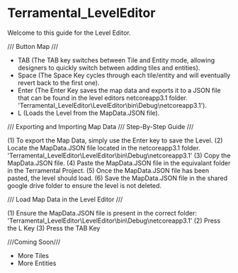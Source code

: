 # Terramental_LevelEditor

Welcome to this guide for the Level Editor.

/// Button Map ///

- TAB (The TAB key switches between Tile and Entity mode, allowing designers to quickly switch between adding tiles and entities).
- Space (The Space Key cycles through each tile/entity and will eventually revert back to the first one).
- Enter (The Enter Key saves the map data and exports it to a JSON file that can be found in the level editors netcoreapp3.1 folder. 'Terramental_LevelEditor\LevelEditor\bin\Debug\netcoreapp3.1').
- L (Loads the Level from the MapData.JSON file).

/// Exporting and Importing Map Data /// Step-By-Step Guide ///

(1) To export the Map Data, simply use the Enter key to save the Level.
(2) Locate the MapData.JSON file located in the netcoreapp3.1 folder. 'Terramental_LevelEditor\LevelEditor\bin\Debug\netcoreapp3.1'
(3) Copy the MapData.JSON file.
(4) Paste the MapData.JSON file in the equivalant folder in the Terramental Project.
(5) Once the MapData.JSON file has been pasted, the level should load.
(6) Save the MapData.JSON file in the shared google drive folder to ensure the level is not deleted.

/// Load Map Data in the Level Editor ///

(1) Ensure the MapData.JSON file is present in the correct folder: 'Terramental_LevelEditor\LevelEditor\bin\Debug\netcoreapp3.1'
(2) Press the L Key
(3) Press the TAB Key

///Coming Soon///

- More Tiles
- More Entities